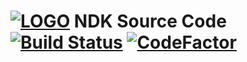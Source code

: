# [![LOGO](https://www.tinygraphs.com/labs/isogrids/hexa16/igor?theme=frogideas&numcolors=4&size=48&fmt=svg)](https://www.tinygraphs.com/labs/isogrids/hexa16/igor?theme=frogideas&numcolors=4&size=48&fmt=svg) NDK Source Code  [![Build Status](https://travis-ci.com/nd-toolkit/source-code.svg?branch=master)](https://travis-ci.com/nd-toolkit/source-code) [![CodeFactor](https://www.codefactor.io/repository/github/nd-toolkit/source-code/badge)](https://www.codefactor.io/repository/github/nd-toolkit/source-code)
